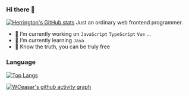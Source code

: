### Hi there 👋
[![Herrington's GitHub stats](https://github-readme-stats.vercel.app/api?username=WCeasar)](https://github.com/anuraghazra/github-readme-stats)
Just an ordinary web frontend programmer.
- 🔭 I’m currently working on `JavaScript` `TypeScript` `Vue` ...
- 🌱 I’m currently learning `Java`
- 🎉 Know the truth, you can be truly free
### Language
[![Top Langs](https://github-readme-stats.vercel.app/api/top-langs/?username=WCeasar&layout=compact)](https://github.com/anuraghazra/github-readme-stats)

[![WCeasar's github activity graph](https://github-readme-activity-graph.cyclic.app/graph?username=WCeasar&theme=react)](https://github.com/WCeasar
)
